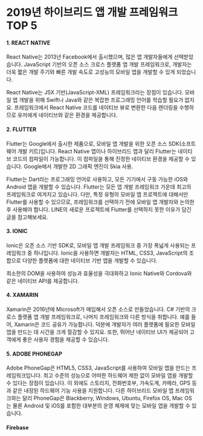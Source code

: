 # 2019년 하이브리드 앱 개발 프레임워크 TOP 5

#### 1. REACT NATIVE
React Native는 2013년 Facebook에서 출시했으며, 많은 앱 개발자들에게 선택받았습니다. JavaScript 기반의 오픈 소스 크로스 플랫폼 앱 개발 프레임워크로, 개발자는 더욱 짧은 개발 주기와 빠른 개발 속도로 고성능의 모바일 앱을 개발할 수 있게 되었습니다.

React Native는 JSX 기반(JavaScript-XML) 프레임워크라는 장점이 있습니다. 모바일 앱 개발을 위해 Swift나 Java와 같은 복잡한 프로그래밍 언어를 학습할 필요가 없지요. 프레임워크에서 React Native 코드를 네이티브 뷰로 변환한 다음 렌더링을 수행하므로 유저에게 네이티브와 같은 환경을 제공합니다.

#### 2. FLUTTER
Flutter는 Google에서 출시한 제품으로, 모바일 앱 개발을 위한 오픈 소스 SDK(소프트웨어 개발 키트)입니다. React Native 앱이나 하이브리드 앱과 달리 Flutter는 네이티브 코드의 컴파일이 가능합니다. 이 컴파일을 통해 진정한 네이티브 환경을 제공할 수 있습니다. Google에서 개발한 2D 그래픽 엔진이 Skia 사용.

Flutter는 Dart라는 프로그래밍 언어로 사용하고, 모든 기기에서 구동 가능한 iOS와 Android 앱을 개발할 수 있습니다. Flutter는 모든 앱 개발 프레임워크 가운데 최고의 프레임워크로 여겨지고 있습니다. 다만, 특정 유형의 모바일 앱 프로젝트에 대해서만 Flutter를 사용할 수 있으므로, 프레임워크를 선택하기 전에 모바일 앱 개발자와 논의한 후 사용해야 합니다. LINE의 새로운 프로젝트에 Flutter를 선택하지 못한 이유가 담긴 글을 참고해보세요.

#### 3. IONIC
Ionic은 오픈 소스 기반 SDK로, 모바일 앱 개발 프레임워크 중 가장 폭넓게 사용되는 프레임워크 중 하나입니다. Ionic을 사용하면 개발자는 HTML, CSS3, JavaScript의 조합으로 다양한 플랫폼에 대한 네이티브 기반 앱을 개발할 수 있습니다.

최소한의 DOM을 사용하여 성능과 효율성을 극대화하고 Ionic Native와 Cordova와 같은 네이티브 API를 제공합니다.

#### 4. XAMARIN
Xamarin은 2016년에 Microsoft가 매입해서 오픈 소스로 만들었습니다. C# 기반의 크로스 플랫폼 앱 개발 프레임워크로, 나머지 프레임워크와 다른 방식을 취합니다. 예를 들어, Xamarin은 코드 공유가 가능합니다. 덕분에 개발자가 여러 플랫폼에 필요한 모바일 앱을 만드는 데 시간을 크게 절감할 수 있지요. 또한, 뛰어난 네이티브 UI가 제공되어 고객에게 좋은 사용자 경험을 제공할 수 있습니다.
 
#### 5. ADOBE PHONEGAP
Adobe PhoneGap은 HTML5, CSS3, JavaScript를 사용하여 모바일 앱을 만드는 프레임워크입니다. 최고 수준의 성능으로 어떠한 하드웨어 제한 없이 모바일 앱을 개발할 수 있다는 장점이 있습니다. 이 외에도 스토리지, 전화번호부, 가속도계, 카메라, GPS 등과 같은 내장된 하드웨어 기능 사용을 지원합니다. 다른 하이브리드 모바일 앱 프레임워크와는 달리 PhoneGap은 Blackberry, Windows, Ubuntu, Firefox OS, Mac OS는 물론 Android 및 iOS를 포함한 대부분의 운영 체제에 맞는 모바일 앱을 개발할 수 있습니다.

#### Firebase 
